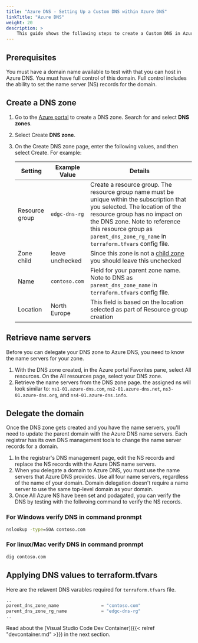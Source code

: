 ```yaml
---
title: "Azure DNS - Setting Up a Custom DNS within Azure DNS"
linkTitle: "Azure DNS"
weight: 20
description: >
    This guide shows the following steps to create a Custom DNS in Azure DNS aswell as adding the correct Varables for the Configuration to be utilized by The Reference Architecture.
---
```



## Prerequisites

You must have a domain name available to test with that you can host in Azure DNS.
You must have full control of this domain. Full control includes the ability to set the name server (NS) records for the domain.

## Create a DNS zone

1. Go to the [Azure portal](https://portal.azure.com/) to create a DNS zone. Search for and select **DNS zones**.
1. Select Create **DNS zone**.
1. On the Create DNS zone page, enter the following values, and then select Create. For example:

    | Setting        | Example Value   | Details                                                                                                                                                                                                                                                                            |
    | -------------- | --------------- | ---------------------------------------------------------------------------------------------------------------------------------------------------------------------------------------------------------------------------------------------------------------------------------- |
    | Resource group | `edgc-dns-rg`    | Create a resource group. The resource group name must be unique within the subscription that you selected. The location of the resource group has no impact on the DNS zone. Note to reference this resource group as `parent_dns_zone_rg_name` in `terraform.tfvars` config file. |
    | Zone child     | leave unchecked | Since this zone is not a [child zone](https://docs.microsoft.com/en-us/azure/dns/tutorial-public-dns-zones-child) you should leave this unchecked                                                                                                                                  |
    | Name           | `contoso.com`    | Field for your parent zone name. Note to DNS as `parent_dns_zone_name` in `terraform.tfvars` config file.                                                                                                                                                                          |
    | Location       | North Europe    | This field is based on the location selected as part of Resource group creation                                                                                                                                                                                                    |

## Retrieve name servers

Before you can delegate your DNS zone to Azure DNS, you need to know the name servers for your zone.

1. With the DNS zone created, in the Azure portal Favorites pane, select All resources. On the All resources page, select your DNS zone.
2. Retrieve the name servers from the DNS zone page. the assigned ns will look similar to: `ns1-01.azure-dns.com`, `ns2-01.azure-dns.net`, `ns3-01.azure-dns.org`, and `ns4-01.azure-dns.info`.

## Delegate the domain

Once the DNS zone gets created and you have the name servers,
you'll need to update the parent domain with the Azure DNS name servers.
Each registrar has its own DNS management tools to change the name server records for a domain.

1. In the registrar's DNS management page, edit the NS records and replace the NS records with the Azure DNS name servers.
1. When you delegate a domain to Azure DNS, you must use the name servers that Azure DNS provides. Use all four name servers, regardless of the name of your domain. Domain delegation doesn't require a name server to use the same top-level domain as your domain.
1. Once All Azure NS have been set and podagated, you can verify the DNS by testing with the follwoing command to verify the NS records.

### For Windows verify DNS in command pronmpt

```cmd
nslookup -type=SOA contoso.com

```

### For linux/Mac verify DNS in command pronmpt

```bash
dig contoso.com

```

## Applying DNS values to terraform.tfvars

Here are the relavent DNS varables required for `terraform.tfvars` file.

```terraform
..
parent_dns_zone_name                = "contoso.com"
parent_dns_zone_rg_name             = "edgc-dns-rg"
..
```


Read about the [Visual Studio Code Dev Container]({{< relref "devcontainer.md" >}}) in the next section.
